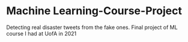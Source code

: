 # Machine Learning-Course-Project
Detecting real disaster tweets from the fake ones.
Final project of ML course I had at UofA in 2021
